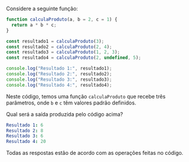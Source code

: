 Considere a seguinte função:

```js
function calculaProduto(a, b = 2, c = 1) {
  return a * b * c;
}

const resultado1 = calculaProduto(3);
const resultado2 = calculaProduto(2, 4);
const resultado3 = calculaProduto(1, 2, 3);
const resultado4 = calculaProduto(2, undefined, 5);

console.log("Resultado 1:", resultado1);
console.log("Resultado 2:", resultado2);
console.log("Resultado 3:", resultado3);
console.log("Resultado 4:", resultado4);
```

Neste código, temos uma função `calculaProduto` que recebe três parâmetros, onde `b` e `c` têm valores padrão definidos.

Qual será a saída produzida pelo código acima?

```yaml
Resultado 1: 6
Resultado 2: 8
Resultado 3: 6
Resultado 4: 20
```

Todas as respostas estão de acordo com as operações feitas no código.